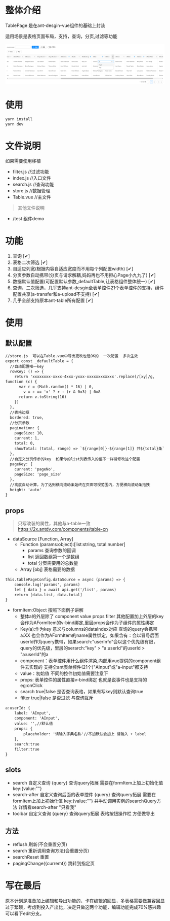 # 整体介绍
TablePage 是在ant-desgin-vue组件的基础上封装

适用场景是表格页面布局，支持，查询，分页,过滤等功能

![效果呈现](https://github.com/mythxiaoai/antdv-table-page/blob/main/src/assets/show.png)

# 使用
```
yarn install
yarn dev
```
# 文件说明
如果需要使用移植
- filter.js //过滤功能
- index.js  //入口文件
- search.js //查询功能
- store.js  //数据管理
- Table.vue //主文件

> 其他文件说明
- /test
组件demo

# 功能
1. 查询 [✔]
2. 表格二次筛选 [✔]
3. 自适应列宽(根据内容自适应宽度而不用每个列配置width) [✔]
4. 分页参数自动携带(分页与请求解耦,妈妈再也不用担心Page小九九了) [✔]
5. 数据默认值配置(可配置默认参数_defaultTable,让表格组件整体统一) [✔]
6. 查询，二次筛选，几乎支持ant-desgin全表单控件21个表单控件的支持，组件配置共享(a-transfer和a-upload不支持) [✔]
7. 几乎全部支持原本ant-table所有配置 [✔]

# 使用
## 默认配置
```
//store.js  可以在Table.vue中导出更改也是OK的  一次配置  多次生效
export const _defaultTable = {
  //自动配置唯一key
  rowKey: () => {
    return 'xxxxxxxx-xxxx-4xxx-yxxx-xxxxxxxxxxxx'.replace(/[xy]/g, function (c) {
      var r = (Math.random() * 16) | 0,
        v = c == 'x' ? r : (r & 0x3) | 0x8
      return v.toString(16)
    })
  },
  //表格边框
  bordered: true,
  //分页参数
  pagination: {
    pageSize: 10,
    current: 1,
    total: 0,
    showTotal: (total, range) => `${range[0]}-${range[1]} 共${total}条`
  },
  //自定义分页传参的key  如果你的list列表传入的值不一样请修改这个配置
  pageKey: {
    current: 'pageNo',
    pageSize: 'page_size'
  },
  //高度自动计算，为了达到横向滚动条始终在页面可视范围内，方便横向滚动条拖拽
  height: 'auto'
}

```
## props
> 只写改装的属性，其他与a-table一致
> https://2x.antdv.com/components/table-cn

- dataSource [Function, Array]
  - Function  (params:object):[list:string, total:number]
    - params 查询参数的回调
    - list 返回数组第一个是数组
    - total 分页需要用的总数量
  - Array [obj] 表格需要的数据
```
this.tablePageConfig.dataSource = async (params) => {
    console.log('params', params)
    let { data } = await api.get('/list', params)
    return [data.list, data.total]
}
```
- formItem:Object 按照下面例子讲解
  - 整体a的外层除了 component value props filter 其他配置加上外层的key会作为AFormItem的v-bind绑定,里层props会作为子组件的属性绑定
  - Key(a):作为key 意义与columns的dataIndex对应 查询的query会携带a:XX 也会作为AFormItem的name属性绑定，如果含有：会以冒号后面userId作为query携带，如果search:"userInfo"会以这个优先级有限，query的优先级，里层的serarch:"key" > "a:userId"的userId > "a:userId"的a
  - component：表单控件用什么组件渲染,内部用vue提供的component组件去实现的 支持全ant表单控件(21个)"AInput"或"a-input"都支持
  - value：初始值 不同的控件初始值需要注意下
  - props: 表单控件的属性直接v-bind绑定  也就是说事件也是支持的 eg:onClick
  - search true|false 是否查询表格，如果有写key则默认查询true
  - filter true|false 是否过滤  与查询互斥
```
a:userId: {
    label: 'AInput',
    component: 'AInput',
    value: '',//默认值
    props: {
        placeholder: '请输入字典名称'//不加默认会加上 请输入 + label
    },
    search:true
    filter:true
}
```
## slots
- search 自定义查询 {query} 查询query拓展  需要在formItem上加上初始化值 key:{value:""}
- search-after 自定义查询后面的表单控件 {query} 查询query拓展  需要在formItem上加上初始化值 key:{value:""}  并手动调用实例的searchQuery方法  详情看search-after  "只看我"
- toolbar 自定义查询 {query} 查询query拓展 表格按钮操作栏  方便做导出

## 方法
- reflush 刷新(不会重置分页)
- search 重新调用查询方法(会重置分页)
- searchReset 重置
- pagingChange({curremt}) 跳转到指定页


# 写在最后
原本计划是准备加上编辑和导出功能的，卡在编辑的回显，多表格需要做兼容回显过于繁琐，考虑到投入产出比，决定只做这两个功能，编辑功能完成70%感兴趣可以看下edit分支。